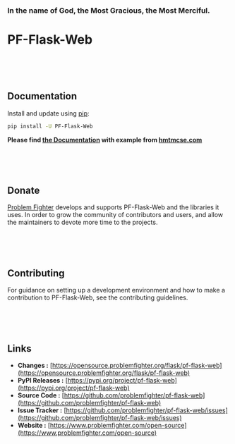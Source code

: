 ### In the name of God, the Most Gracious, the Most Merciful.

# PF-Flask-Web



<br/><br/><br/>
## Documentation
Install and update using [pip](https://pip.pypa.io/en/stable/getting-started/):
```bash
pip install -U PF-Flask-Web
```

**Please find [the Documentation]() with example from [hmtmcse.com]()**


<br/><br/><br/>
## Donate
[Problem Fighter](https://www.problemfighter.com/) develops and supports PF-Flask-Web and the libraries it uses. In order to grow
the community of contributors and users, and allow the maintainers to devote more time to the projects.


<br/><br/><br/>
## Contributing
For guidance on setting up a development environment and how to make a contribution to PF-Flask-Web, see the contributing guidelines.


<br/><br/><br/>
## Links
* **Changes :** [https://opensource.problemfighter.org/flask/pf-flask-web](https://opensource.problemfighter.org/flask/pf-flask-web)
* **PyPI Releases :** [https://pypi.org/project/pf-flask-web](https://pypi.org/project/pf-flask-web)
* **Source Code :** [https://github.com/problemfighter/pf-flask-web](https://github.com/problemfighter/pf-flask-web)
* **Issue Tracker :** [https://github.com/problemfighter/pf-flask-web/issues](https://github.com/problemfighter/pf-flask-web/issues)
* **Website :** [https://www.problemfighter.com/open-source](https://www.problemfighter.com/open-source)

